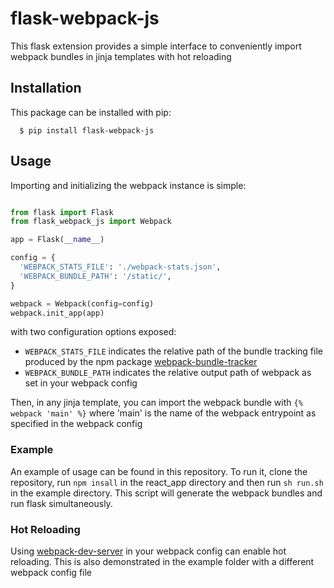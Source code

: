 # flask-webpack-js

This flask extension provides a simple interface to conveniently import webpack bundles in jinja templates with hot reloading

## Installation

This package can be installed with pip:

```
  $ pip install flask-webpack-js
```

## Usage

Importing and initializing the webpack instance is simple:

```python

from flask import Flask
from flask_webpack_js import Webpack

app = Flask(__name__)

config = {
  'WEBPACK_STATS_FILE': './webpack-stats.json',
  'WEBPACK_BUNDLE_PATH': '/static/',
}

webpack = Webpack(config=config)
webpack.init_app(app)
```

with two configuration options exposed:

- `WEBPACK_STATS_FILE` indicates the relative path of the bundle tracking file produced by the npm package [webpack-bundle-tracker](https://github.com/owais/webpack-bundle-tracker)
- `WEBPACK_BUNDLE_PATH` indicates the relative output path of webpack as set in your webpack config 

Then, in any jinja template, you can import the webpack bundle with `{% webpack 'main' %}` where 'main' is the name of the webpack entrypoint as specified in the webpack config

### Example

An example of usage can be found in this repository. To run it, clone the repository, run `npm insall` in the react_app directory and then run `sh run.sh` in the example directory. This script will generate the webpack bundles and run flask simultaneously.

### Hot Reloading

Using [webpack-dev-server](https://github.com/webpack/webpack-dev-server) in your webpack config can enable hot reloading. This is also demonstrated in the example folder with a different webpack config file

